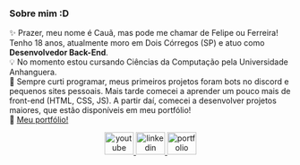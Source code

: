 

### Sobre mim :D
✨ Prazer, meu nome é Cauã, mas pode me chamar de Felipe ou Ferreira! Tenho 18 anos, atualmente moro em Dois Córregos (SP) e atuo como **Desenvolvedor Back-End**. <br>
💡 No momento estou cursando Ciências da Computação pela Universidade Anhanguera. <br>
🎈 Sempre curti programar, meus primeiros projetos foram bots no discord e pequenos sites pessoais. Mais tarde comecei a aprender um pouco mais de front-end (HTML, CSS, JS). A partir daí, comecei a desenvolver projetos maiores, que estão disponíveis em meu portfólio! <br>
🔗 [Meu portfólio!](https://developerferreira.github.io/developerferreira/)

<div align="center">
  <a href="https://youtube.com/@ferreiradeveloper" target="_blank">
    <img src="https://raw.githubusercontent.com/maurodesouza/profile-readme-generator/master/src/assets/icons/social/youtube/default.svg" width="52" height="40" alt="youtube logo"  />
  </a>
  <a href="https://www.linkedin.com/in/cau%C3%A3-ferreira-4213ab314/" target="_blank">
    <img src="https://raw.githubusercontent.com/maurodesouza/profile-readme-generator/master/src/assets/icons/social/linkedin/default.svg" width="52" height="40" alt="linkedin logo"  />
  </a>
  <a href="https://developerferreira.github.io/developerferreira/" target="_blank">
  <img src="https://www.svgrepo.com/show/532867/link.svg" width="52" height="40" alt="portfolio"/></a>
</div>

###
<br>
